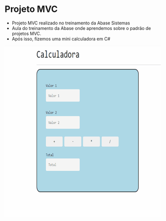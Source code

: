 # Projeto MVC
- Projeto MVC realizado no treinamento da Abase Sistemas
- Aula do treinamento da Abase onde aprendemos sobre o padrão de projetos MVC.
- Após isso, fizemos uma mini calculadora em C#
<p align="center"><img src="./gif-calc.gif" alt="gif-calc" width="800px" height="550px"></p>
